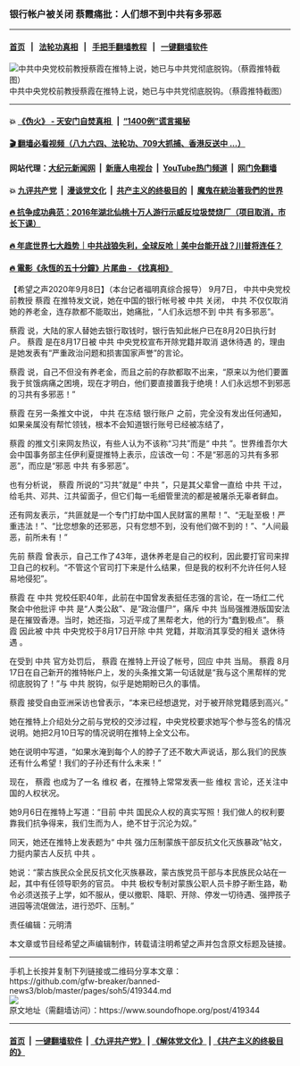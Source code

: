 ### 银行帐户被关闭  蔡霞痛批：人们想不到中共有多邪恶
------------------------

#### [首页](https://github.com/gfw-breaker/banned-news3/blob/master/README.md) &nbsp;&nbsp;|&nbsp;&nbsp; [法轮功真相](https://github.com/begood0513/basic/blob/master/README.md)  &nbsp;&nbsp;|&nbsp;&nbsp; [手把手翻墙教程](https://github.com/gfw-breaker/guides/wiki)  &nbsp;&nbsp;|&nbsp;&nbsp; [一键翻墙软件](https://github.com/gfw-breaker/nogfw/blob/master/README.md)  



<div><img alt="中共中央党校前教授蔡霞在推特上说，她已与中共党彻底脱钩。（蔡霞推特截图）" src="https://img.soundofhope.org/2020-09/789-1599549632516.jpg"/>
<br/><figcaption class="caption">
 中共中央党校前教授蔡霞在推特上说，她已与中共党彻底脱钩。（蔡霞推特截图）
</figcaption></div><hr/>

#### 💥 [《伪火》 - 天安门自焚真相 ](http://141.164.51.119:10000/videos/blog/weihuo.html)&nbsp; |&nbsp; [“1400例”谎言揭秘  ](http://141.164.51.119:10000/videos/blog/jiexi1400.html)

#### [ 🎬  翻墙必看视频（八九六四、法轮功、709大抓捕、香港反送中 ...）](https://github.com/gfw-breaker/links/blob/master/banned.md)

#### 网站代理：[大纪元新闻网](http://167.172.10.89:10080/gb/) &nbsp;|&nbsp; [新唐人电视台](http://167.172.10.89:8808/gb/)  &nbsp;|&nbsp; [YouTube热门频道](http://158.247.203.241/youtube.html) &nbsp;|&nbsp; [网门免翻墙](http://158.247.203.241:11000/show.aspx?name=ogHome)

#### 💥 [九评共产党](http://141.164.51.119:10000/videos/res/jiuping/)&nbsp; |&nbsp; [漫谈党文化](http://141.164.51.119:10000/videos/res/mtdwh/)&nbsp; |&nbsp; [共产主义的终极目的](http://141.164.51.119:10000/videos/res/zjmd/)&nbsp; |&nbsp; [魔鬼在統治著我們的世界](http://141.164.51.119:10000/videos/res/TheSpecter/)  

#### [ 🔥  抗争成功典范：2016年湖北仙桃十万人游行示威反垃圾焚烧厂（项目取消，市长下课）](http://141.164.51.119:10000/videos/news/xiantao.html)

#### [ 🔥  年底世界七大趋势｜中共战狼失利，全球反呛｜美中台能开战？川普将连任？](http://141.164.51.119:10000/videos/news/tanghao02.html)

#### [ 🔥  電影《永恆的五十分鐘》片尾曲 - 《找真相》](http://141.164.51.119:10000/videos/news/../legend/index.html)

<div><div class="Content__Wrapper sc-1bvya0-0 grZQxZ">
 <p class="meta-top">
  <span class="meta">
   【希望之声2020年9月8日】（本台记者福明真综合报导）
  </span>
  9月7日，
  <ok href="/term/356212">
   中共中央党校前教授
  </ok>
  <ok href="/term/295875">
   蔡霞
  </ok>
  在推特发文说，她在中国的银行帐号被
  <ok href="/term/1059">
   中共
  </ok>
  关闭，
  <ok href="/term/1059">
   中共
  </ok>
  不仅仅取消她的养老金，连存款都不能取出，她痛批，“人们永远想不到
  <ok href="/term/1059">
   中共
  </ok>
  有多邪恶”。
 </p>
 <p>
  <ok href="/term/295875">
   蔡霞
  </ok>
  说，大陆的家人替她去银行取钱时，银行告知此帐户已在8月20日执行封户。
  <ok href="/term/295875">
   蔡霞
  </ok>
  是在8月17日被
  <ok href="/term/1059">
   中共
  </ok>
  中央党校宣布开除党籍并取消
  <ok href="/term/18038">
   退休待遇
  </ok>
  的，理由是她发表有“严重政治问题和损害国家声誉”的言论。
 </p>
 <div class="AD_Embed__Wrap-sc-1xslmin-0 igMuqX module desktop">
  <div>
  </div>
 </div>
 <p>
  <ok href="/term/295875">
   蔡霞
  </ok>
  说，自己不但没有养老金，而且之前的存款都取不出来，“原来以为他们要置我于贫饿病痛之困境，现在才明白，他们要直接置我于绝境！人们永远想不到邪恶的习共有多邪恶！”
 </p>
 <p>
  <ok href="/term/295875">
   蔡霞
  </ok>
  在另一条推文中说，
  <ok href="/term/1059">
   中共
  </ok>
  在冻结
  <ok href="/term/10365">
   银行账户
  </ok>
  之前，完全没有发出任何通知，如果亲属没有帮忙领钱，根本不会知道银行账号已经被冻结了，
 </p>
 <p>
  <ok href="/term/295875">
   蔡霞
  </ok>
  的推文引来网友热议，有些人认为不该称“习共”而是“
  <ok href="/term/1059">
   中共
  </ok>
  ”。世界维吾尔大会中国事务部主任伊利夏提推特上表示，应该改一句：不是“邪恶的习共有多邪恶”，而应是“邪恶
  <ok href="/term/1059">
   中共
  </ok>
  有多邪恶”。
 </p>
 <p>
  也有分析说，
  <ok href="/term/295875">
   蔡霞
  </ok>
  所说的“习共”就是“
  <ok href="/term/1059">
   中共
  </ok>
  ”，只是其父辈曾一直给
  <ok href="/term/1059">
   中共
  </ok>
  干过，给毛共、邓共、江共留面子，但它们每一毛细管里流的都是被屠杀无辜者鲜血。
 </p>
 <p>
  还有网友表示，“共匪就是一个专门打劫中国人民财富的黑帮！”、“无耻至极！严重违法！”、“比您想象的还邪恶，只有您想不到，没有他们做不到的！”、“人间最恶，前所未有！”
 </p>
 <p>
  先前
  <ok href="/term/295875">
   蔡霞
  </ok>
  曾表示，自己工作了43年，退休养老是自己的权利，因此要打官司来捍卫自己的权利。“不管这个官司打下来是什么结果，但是我的权利不允许任何人轻易地侵犯”。
 </p>
 <p>
  <ok href="/term/295875">
   蔡霞
  </ok>
  在
  <ok href="/term/1059">
   中共
  </ok>
  党校任职40年，此前在中国曾发表挺任志强的言论，在一场红二代聚会中他批评
  <ok href="/term/1059">
   中共
  </ok>
  是“人类公敌”、是“政治僵尸”，痛斥
  <ok href="/term/1059">
   中共
  </ok>
  当局强推港版国安法是在摧毁香港。当时，她还指，习近平成了黑帮老大，他的行为“蠢到极点”。
  <ok href="/term/295875">
   蔡霞
  </ok>
  因此被
  <ok href="/term/1059">
   中共
  </ok>
  中央党校于8月17日开除
  <ok href="/term/1059">
   中共
  </ok>
  党籍，并取消其享受的相关
  <ok href="/term/18038">
   退休待遇
  </ok>
  。
 </p>
 <p>
  在受到
  <ok href="/term/1059">
   中共
  </ok>
  官方处罚后，
  <ok href="/term/295875">
   蔡霞
  </ok>
  在推特上开设了帐号，回应
  <ok href="/term/1059">
   中共
  </ok>
  当局。
  <ok href="/term/295875">
   蔡霞
  </ok>
  8月17日在自己新开的推特帐户上，发的头条推文第一句话就是“我与这个黑帮样的党彻底脱钩了！”与
  <ok href="/term/1059">
   中共
  </ok>
  脱钩，似乎是她期盼已久的事情。
 </p>
 <p>
  <ok href="/term/295875">
   蔡霞
  </ok>
  接受自由亚洲采访也曾表示，“本来已经想退党，对于被开除党籍感到高兴。”
 </p>
 <p>
  她在推特上介绍处分之前与党校的交涉过程，中央党校要求她写个参与签名的情况说明。她把2月10日写的情况说明在推特上全文公布。
 </p>
 <p>
  她在说明中写道，“如果水淹到每个人的脖子了还不敢大声说话，那么我们的民族还有什么希望！我们的子孙还有什么未来！”
 </p>
 <p>
  现在，
  <ok href="/term/295875">
   蔡霞
  </ok>
  也成为了一名
  <ok href="/term/8316">
   维权
  </ok>
  者，在推特上常常发表一些
  <ok href="/term/8316">
   维权
  </ok>
  言论，还关注中国的人权状况。
 </p>
 <p>
  她9月6日在推特上写道：“目前
  <ok href="/term/1059">
   中共
  </ok>
  国民众人权的真实写照！我们做人的权利要靠我们抗争得来，我们生而为人，绝不甘于沉沦为奴。”
 </p>
 <p>
  同天，她还在推特上发表题为“
  <ok href="/term/1059">
   中共
  </ok>
  强力压制蒙族干部反抗文化灭族暴政”帖文，力挺内蒙古人反抗
  <ok href="/term/1059">
   中共
  </ok>
  。
 </p>
 <p>
  她说：“蒙古族民众全民反抗文化灭族暴政，蒙古族党员干部与本民族民众站在一起，其中有任领导职务的官员。
  <ok href="/term/1059">
   中共
  </ok>
  极权专制对蒙族公职人员卡脖子断生路，勒令必须送孩子上学，如不服从，便以撤职、降职、开除、停发一切待遇、强押孩子进园等流氓做法，进行恐吓、压制。”
 </p>
 <p class="meta-btm">
  责任编辑：元明清
 </p>
 <p class="meta-btm">
  本文章或节目经希望之声编辑制作，转载请注明希望之声并包含原文标题及链接。
 </p>
</div>
</div>
<hr/>
手机上长按并复制下列链接或二维码分享本文章：<br/>
https://github.com/gfw-breaker/banned-news3/blob/master/pages/soh5/419344.md <br/>
<a href='https://github.com/gfw-breaker/banned-news3/blob/master/pages/soh5/419344.md'><img src='https://github.com/gfw-breaker/banned-news3/blob/master/pages/soh5/419344.md.png'/></a> <br/>
原文地址（需翻墙访问）：https://www.soundofhope.org/post/419344


------------------------
#### [首页](https://github.com/gfw-breaker/banned-news3/blob/master/README.md) &nbsp;|&nbsp; [一键翻墙软件](https://github.com/gfw-breaker/nogfw/blob/master/README.md) &nbsp;| [《九评共产党》](https://github.com/gfw-breaker/9ping.md/blob/master/README.md#九评之一评共产党是什么) | [《解体党文化》](https://github.com/gfw-breaker/jtdwh.md/blob/master/README.md) | [《共产主义的终极目的》](https://github.com/gfw-breaker/gczydzjmd.md/blob/master/README.md)


<img src='http://gfw-breaker.win/banned-news3/pages/soh5/419344.md' width='0px' height='0px'/>